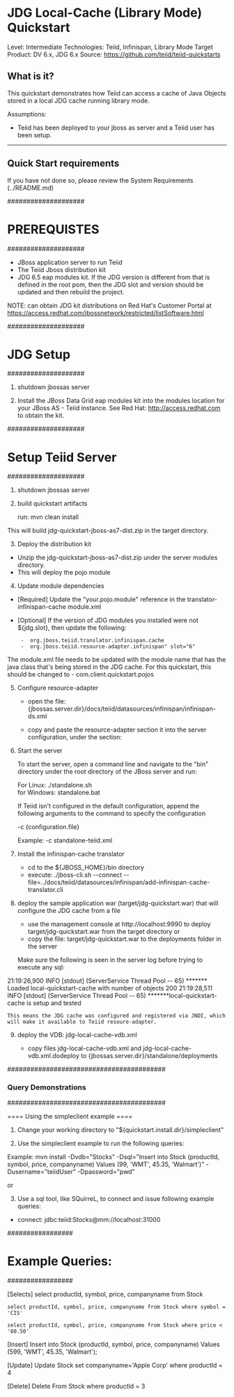 JDG Local-Cache (Library Mode) Quickstart
================================

Level: Intermediate
Technologies: Teiid, Infinispan, Library Mode
Target Product: DV 6.x, JDG 6.x
Source: <https://github.com/teiid/teiid-quickstarts>

What is it?
-----------

This quickstart demonstrates how Teiid can access a cache of Java Objects stored in a 
local JDG cache running library mode.

Assumptions:
-  Teiid has been deployed to your jboss as server and a Teiid user has been setup.

-------------------
Quick Start requirements
-------------------

If you have not done so, please review the System Requirements (../README.md)

####################
#  PREREQUISTES
####################

-  JBoss application server to run Teiid
-  The Teiid Jboss distribution kit
-  JDG 6.5 eap modules kit.  If the JDG version is different from that is defined in the root pom, then the
JDG slot and version should be updated and then rebuild the project.

NOTE: can obtain JDG kit distributions on Red Hat's Customer Portal at https://access.redhat.com/jbossnetwork/restricted/listSoftware.html


   
####################
#  JDG Setup
####################

1) shutdown jbossas server

2) Install the JBoss Data Grid eap modules kit into the modules location for your JBoss AS - Teiid instance.
   See Red Hat:   http://access.redhat.com  to obtain the kit.


####################
#   Setup Teiid Server
####################

1) shutdown jbossas server

2) build quickstart artifacts

	run:  mvn clean install   

This will build jdg-quickstart-jboss-as7-dist.zip in the target directory.

3)  Deploy the distribution kit

-  Unzip the jdg-quickstart-jboss-as7-dist.zip under the server modules directory.
-  This will deploy the pojo module

4) Update module dependencies

*  [Required] Update the "your.pojo.module" reference in the translator-infinispan-cache module.xml


*  [Optional] If the version of JDG modules you installed were not ${jdg.slot}, then update the following:

		-  org.jboss.teiid.translator.infinispan.cache
		-  org.jboss.teiid.resource-adapter.infinispan" slot="6"
	

The module.xml file needs to be updated with the module name that has
the java class that's being stored in the JDG cache.  For this quickstart, 
this should be changed to - com.client.quickstart.pojos
    
		
5) Configure resource-adapter

	-	open the file: {jbossas.server.dir}/docs/teiid/datasources/infinispan/infinispan-ds.xml
	-	copy and paste the resource-adapter section it into the server configuration, under the section:

        <subsystem xmlns="urn:jboss:domain:resource-adapters:1.1">
            <resource-adapters>


6) Start the server

	To start the server, open a command line and navigate to the "bin" directory under the root directory of the JBoss server and run:
	
	For Linux:   ./standalone.sh	
	for Windows: standalone.bat

	If Teiid isn't configured in the default configuration, append the following arguments to the command to specify the configuration
		
	-c {configuration.file}  
	
	Example: -c standalone-teiid.xml 
	
7) Install the infinispan-cache translator

	-	cd to the ${JBOSS_HOME}/bin directory
	-	execute:  ./jboss-cli.sh --connect --file=../docs/teiid/datasources/infinispan/add-infinispan-cache-translator.cli


8) deploy the sample application war (target/jdg-quickstart.war) that will configure the JDG cache from a file

	* use the management console at http://localhost:9990 to deploy target/jdg-quickstart.war from the target directory
		or
    * copy the file:  target/jdg-quickstart.war to the deployments folder in the server
    
    Make sure the following is seen in the server log before trying to execute any sql:
    
21:19:26,900 INFO  [stdout] (ServerService Thread Pool -- 65)  ******* Loaded local-quickstart-cache with number of objects 200
21:19:28,511 INFO  [stdout] (ServerService Thread Pool -- 65)  *******local-quickstart-cache is setup and tested

	This means the JDG cache was configured and registered via JNDI, which will make it available to Teiid resoure-adapter.
		
		
9) deploy the VDB: jdg-local-cache-vdb.xml

	* copy files jdg-local-cache-vdb.xml and jdg-local-cache-vdb.xml.dodeploy to {jbossas.server.dir}/standalone/deployments	


#########################################
### Query Demonstrations
#########################################	

==== Using the simpleclient example ====

1) Change your working directory to "${quickstart.install.dir}/simpleclient"

2) Use the simpleclient example to run the following queries:

Example:   mvn install -Dvdb="Stocks" -Dsql="Insert into Stock (productId, symbol, price, companyname) Values (99, 'WMT', 45.35, 'Walmart')"  -Dusername="teiidUser" -Dpassword="pwd"


or 

3) Use a sql tool, like SQuirreL, to connect and issue following example queries:

-  connect:  jdbc:teiid:Stocks@mm://localhost:31000



#################
# Example Queries:
#################

[Selects]
 	select productId, symbol, price, companyname from Stock

 	select productId, symbol, price, companyname from Stock where symbol = 'CIS'

 	select productId, symbol, price, companyname from Stock where price < '60.50'

[Insert]
	Insert into Stock (productId, symbol, price, companyname) Values (599, 'WMT', 45.35, 'Walmart');

[Update]
	Update Stock set companyname='Apple Corp' where productId = 4

[Delete]
	Delete From Stock where productId = 3


